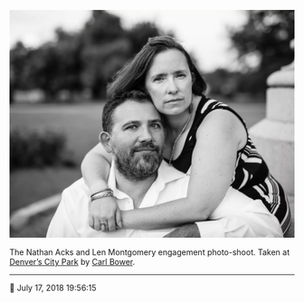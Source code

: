![Nathan and Len sitting at the base of a monument in City Park](assets/06ba47f81055efcd7d7841064f84953f.webp)

The Nathan Acks and Len Montgomery engagement photo-shoot. Taken at [Denver’s City Park](https://www.denver.org/listing/city-park/6822/) by [Carl Bower](http://carlbowerphotos.com/).

- - - -

<span aria-hidden="true">📅</span> July 17, 2018 19:56:15
